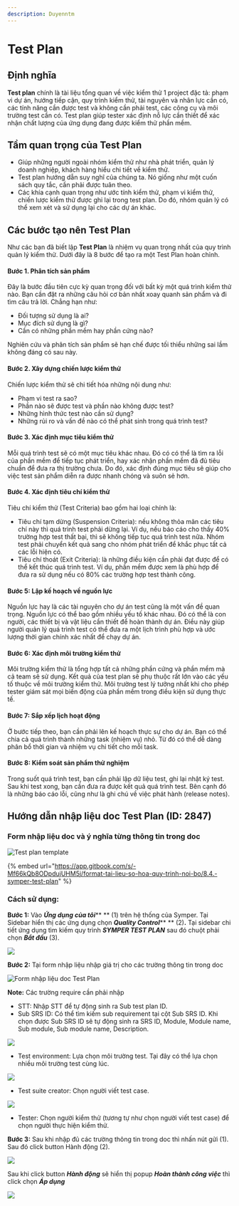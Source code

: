 ```yaml
---
description: Duyenntm
---
```


# Test Plan

## Định nghĩa

**Test plan** chính là tài liệu tổng quan về việc kiểm thử 1 project đặc tả: phạm vi dự án, hướng tiếp cận, quy trình kiểm thử, tài nguyên và nhân lực cần có, các tính năng cần được test và không cần phải test, các công cụ và môi trường test cần có. Test plan giúp tester xác định nỗ lực cần thiết để xác nhận chất lượng của ứng dụng đang được kiểm thử phần mềm.

## Tầm quan trọng của Test Plan

* Giúp những người ngoài nhóm kiểm thử như nhà phát triển, quản lý doanh nghiệp, khách hàng hiểu chi tiết về kiểm thử.
* Test plan hướng dẫn suy nghĩ của chúng ta. Nó giống như một cuốn sách quy tắc, cần phải được tuân theo.
* Các khía cạnh quan trọng như ước tính kiểm thử, phạm vi kiểm thử, chiến lược kiểm thử được ghi lại trong test plan. Do đó, nhóm quản lý có thể xem xét và sử dụng lại cho các dự án khác.

## Các bước tạo nên Test Plan

Như các bạn đã biết lập **Test Plan** là nhiệm vụ quan trọng nhất của quy trình quản lý kiểm thử. Dưới đây là 8 bước để tạo ra một Test Plan hoàn chỉnh.

#### Bước 1. Phân tích sản phẩm

Đây là bước đầu tiên cực kỳ quan trọng đối với bất kỳ một quá trình kiểm thử nào. Bạn cần đặt ra những câu hỏi cơ bản nhất xoay quanh sản phẩm và đi tìm câu trả lời. Chẳng hạn như:

* Đối tượng sử dụng là ai?
* Mục đích sử dụng là gì?
* Cần có những phần mềm hay phần cứng nào?

Nghiên cứu và phân tích sản phẩm sẽ hạn chế được tối thiểu những sai lầm không đáng có sau này.

#### Bước 2. Xây dựng chiến lược kiểm thử

Chiến lược kiểm thử sẽ chi tiết hóa những nội dung như:

* Phạm vi test ra sao?
* Phần nào sẽ được test và phần nào không được test?
* Những hình thức test nào cần sử dụng?
* Những rủi ro và vấn đề nào có thể phát sinh trong quá trình test?

#### Bước 3. Xác định mục tiêu kiểm thử

Mỗi quá trình test sẽ có một mục tiêu khác nhau. Đó có có thể là tìm ra lỗi của phần mềm để tiếp tục phát triển, hay xác nhận phần mềm đã đủ tiêu chuẩn để đưa ra thị trường chưa. Do đó, xác định đúng mục tiêu sẽ giúp cho việc test sản phẩm diễn ra được nhanh chóng và suôn sẻ hơn.

#### Bước 4. Xác định tiêu chí kiểm thử

Tiêu chí kiểm thử (Test Criteria) bao gồm hai loại chính là:

* Tiêu chí tạm dừng (Suspension Criteria): nếu không thỏa mãn các tiêu chí này thì quá trình test phải dừng lại. Ví dụ, nếu báo cáo cho thấy 40% trường hợp test thất bại, thì sẽ không tiếp tục quá trình test nữa. Nhóm test phải chuyển kết quả sang cho nhóm phát triển để khắc phục tất cả các lỗi hiện có.
* Tiêu chí thoát (Exit Criteria): là những điều kiện cần phải đạt được để có thể kết thúc quá trình test. Ví dụ, phần mềm được xem là phù hợp để đưa ra sử dụng nếu có 80% các trường hợp test thành công.

#### Bước 5: Lập kế hoạch về nguồn lực

Nguồn lực hay là các tài nguyên cho dự án test cũng là một vấn đề quan trọng. Nguồn lực có thể bao gồm nhiều yếu tố khác nhau. Đó có thể là con người, các thiết bị và vật liệu cần thiết để hoàn thành dự án. Điều này giúp người quản lý quá trình test có thể đưa ra một lịch trình phù hợp và ước lượng thời gian chính xác nhất để chạy dự án.

#### Bước 6: Xác định môi trường kiểm thử

Môi trường kiểm thử là tổng hợp tất cả những phần cứng và phần mềm mà cả team sẽ sử dụng. Kết quả của test plan sẽ phụ thuộc rất lớn vào các yếu tố thuộc về môi trường kiểm thử. Môi trường test lý tưởng nhất khi cho phép tester giám sát mọi biến động của phần mềm trong điều kiện sử dụng thực tế.

#### Bước 7: Sắp xếp lịch hoạt động

Ở bước tiếp theo, bạn cần phải lên kế hoạch thực sự cho dự án. Bạn có thể chia cả quá trình thành những task (nhiệm vụ) nhỏ. Từ đó có thể dễ dàng phân bổ thời gian và nhiệm vụ chi tiết cho mỗi task.

#### Bước 8: Kiểm soát sản phẩm thử nghiệm

Trong suốt quá trình test, bạn cần phải lập dữ liệu test, ghi lại nhật ký test. Sau khi test xong, bạn cần đưa ra được kết quả quá trình test. Bên cạnh đó là những báo cáo lỗi, cũng như là ghi chú về việc phát hành (release notes).

## **Hướng dẫn nhập liệu doc Test Plan (ID: 2847)**

### **Form nhập liệu doc và ý nghĩa từng thông tin trong doc**

![Test plan template](<../../.gitbook/assets/Screen Shot 2022-03-14 at 15.29.21.png>)

{% embed url="https://app.gitbook.com/s/-Mf66kQb8ODpdujUHM5j/format-tai-lieu-so-hoa-quy-trinh-noi-bo/8.4.-symper-test-plan" %}

### Cách sử dụng:&#x20;

**Bước 1:** Vào _**Ứng dụng của tôi**_** ** (1) trên hệ thống của Symper. Tại Sidebar hiển thị các ứng dụng chọn _**Quality Control**_** ** (2)**.** Tại sidebar chi tiết ứng dụng tìm kiếm quy trình _**SYMPER TEST PLAN**_ sau đó chuột phải chọn _**Bắt đầu**_ (3).

![](<../../.gitbook/assets/Screen Shot 2022-03-14 at 16.09.58.png>)

**Bước 2:** Tại form nhập liệu nhập giá trị cho các trường thông tin trong doc

![Form nhập liệu doc Test Plan](<../../.gitbook/assets/Screen Shot 2022-03-14 at 22.40.30.png>)

**Note:** Các trường require cần phải nhập

* STT: Nhập STT để tự động sinh ra Sub test plan ID.
* Sub SRS ID: Có thể tìm kiếm sub requirement tại cột Sub SRS ID. Khi chọn được Sub SRS ID sẽ tự động sinh ra SRS ID, Module, Module name, Sub module, Sub module name, Description.

![](<../../.gitbook/assets/Screen Shot 2022-03-14 at 23.07.23.png>)

* Test environment: Lựa chọn môi trường test. Tại đây có thể lựa chọn nhiều môi trường test cùng lúc.

![](<../../.gitbook/assets/Screen Shot 2022-03-14 at 23.06.11.png>)

* Test suite creator: Chọn người viết test case.

![](<../../.gitbook/assets/Screen Shot 2022-03-14 at 23.05.38.png>)

* Tester: Chọn người kiểm thử (tương tự như chọn người viết test case) để chọn người thực hiện kiểm thử.

**Bước 3:** Sau khi nhập đủ các trường thông tin trong doc thì nhấn nút gửi (1). Sau đó click button Hành động (2).

![](<../../.gitbook/assets/Screen Shot 2022-03-14 at 23.09.17 (1).png>)

Sau khi click button _**Hành động**_ sẽ hiển thị popup _**Hoàn thành công việc**_ thì click chọn _**Áp dụng**_

![](<../../.gitbook/assets/Screen Shot 2022-03-14 at 23.08.46.png>)
